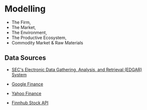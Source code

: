 # Modelling

- The Firm,
- The Market,
- The Environment,
- The Productive Ecosystem,
- Commodity Market & Raw Materials

## Data Sources

- [SEC's Electronic Data Gathering, Analysis, and Retrieval (EDGAR) System](https://www.sec.gov/search-filings)

- [Google Finance](https://www.google.com/finance/)

- [Yahoo Finance](https://finance.yahoo.com/)

- [Finnhub Stock API](https://finnhub.io/)
